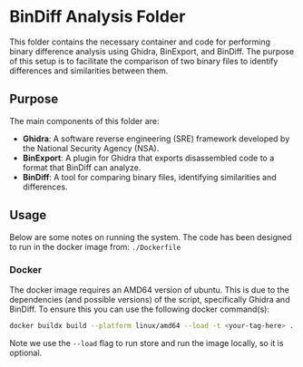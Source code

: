 # BinDiff Analysis Folder

This folder contains the necessary container and code for performing binary difference analysis using Ghidra, BinExport, and BinDiff. The purpose of this setup is to facilitate the comparison of two binary files to identify differences and similarities between them.

## Purpose

The main components of this folder are:
- **Ghidra**: A software reverse engineering (SRE) framework developed by the National Security Agency (NSA).
- **BinExport**: A plugin for Ghidra that exports disassembled code to a format that BinDiff can analyze.
- **BinDiff**: A tool for comparing binary files, identifying similarities and differences.

## Usage

Below are some notes on running the system. The code has been designed to run in the docker image from: `./Dockerfile`

### Docker

The docker image requires an AMD64 version of ubuntu. This is due to the dependencies (and possible versions) of the script, specifically Ghidra and BinDiff. To ensure this you can use the following docker command(s):

```sh
docker buildx build --platform linux/amd64 --load -t <your-tag-here> .
```

Note we use the ``--load`` flag to run store and run the image locally, so it is optional.
